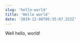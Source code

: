 ```yaml
---
slug: 'hello-world'
title: 'Hello world'
date: '2019-12-08T05:35:07.322Z'
---
```


Well hello, world!